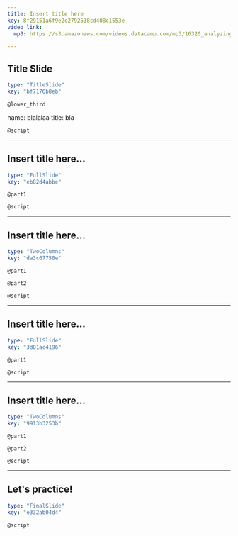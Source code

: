 ```yaml
---
title: Insert title here
key: 8f29151a6f9e2e2792538cd408c1553e
video_link:
  mp3: https://s3.amazonaws.com/videos.datacamp.com/mp3/16320_analyzing_iot_data_in_python/v1/16320_ch1_2.mp3

---
```

## Title Slide

```yaml
type: "TitleSlide"
key: "bf7176b8eb"
```

`@lower_third`

name: blalalaa
title: bla


`@script`



---
## Insert title here...

```yaml
type: "FullSlide"
key: "eb82d4abbe"
```

`@part1`



`@script`



---
## Insert title here...

```yaml
type: "TwoColumns"
key: "da3c67750e"
```

`@part1`



`@part2`



`@script`



---
## Insert title here...

```yaml
type: "FullSlide"
key: "3d01ac4196"
```

`@part1`



`@script`



---
## Insert title here...

```yaml
type: "TwoColumns"
key: "9913b3253b"
```

`@part1`



`@part2`



`@script`



---
## Let's practice!

```yaml
type: "FinalSlide"
key: "e332ab04d4"
```

`@script`



